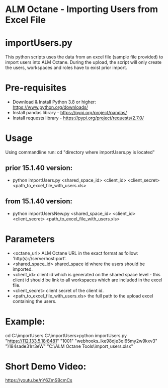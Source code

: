 # ALM Octane - Importing Users from Excel File
# importUsers.py
This python scripts uses the data from an excel file (sample file provided) to import users into ALM Octane. During the upload, the script will only create the users, workspaces and roles have to exist prior import. 

# Pre-requisites
- Download & Install Python 3.8 or higher: https://www.python.org/downloads/
- Install pandas library - https://pypi.org/project/pandas/
- Install requests library - https://pypi.org/project/requests/2.7.0/

# Usage
Using commandline run:
cd "directory where importUsers.py is located"
## prior 15.1.40 version:
- python importUsers.py <url> <shared_space_id> <client_id> <client_secret> <path_to_excel_file_with_users.xls>  
## from 15.1.40 version:
- python importUsersNew.py <url> <shared_space_id> <client_id> <client_secret> <path_to_excel_file_with_users.xls>
  

# Parameters
- <octane_url> ALM Octane URL in the exact format as follow: 'http(s)://serverhost:port'.
- <shared_space_id> shared_space id where the users should be imported.
- <client_id> client id which is generated on the shared space level - this client id should be link to all workspaces which are included in the excel file.
- <client_secret> client secret of the client id.
- <path_to_excel_file_with_users.xls> the full path to the upload excel containing the users.

# Example: 
cd C:\importUsers
C:\importUsers>python importUsers.py "https://112.133.5.18:8481" "1001" "webhooks_lke98dje3qi65my2w9kxv3" ")184sade31rr3eW" "C:\\ALM Octane Tools\\import_users.xlsx"

# Short Demo Video:
https://youtu.be/nY6ZmSBcmCs
